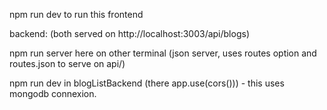 npm run dev to run this frontend

backend: (both served on http://localhost:3003/api/blogs)

  npm run server here on other terminal (json server, uses routes option and routes.json to serve on api/)
  
  npm run dev in blogListBackend (there app.use(cors())) - this uses mongodb connexion.
  

